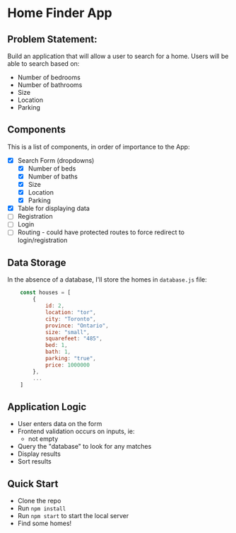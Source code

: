 # Home Finder App

## Problem Statement:

Build an application that will allow a user to search for a home. Users will be able to search based on:
- Number of bedrooms
- Number of bathrooms
- Size
- Location
- Parking

## Components

This is a list of components, in order of importance to the App:

- [x] Search Form (dropdowns)
  - [x] Number of beds
  - [x] Number of baths
  - [x] Size
  - [x] Location
  - [x] Parking
- [X] Table for displaying data
- [ ] Registration
- [ ] Login
- [ ] Routing - could have protected routes to force redirect to login/registration

## Data Storage
In the absence of a database, I'll store the homes in `database.js` file:

```js
    const houses = [
        {
            id: 2,
            location: "tor",
            city: "Toronto",
            province: "Ontario",
            size: "small",
            squarefeet: "485",
            bed: 1,
            bath: 1,
            parking: "true",
            price: 1000000
        },
        ...
    ]
```

## Application Logic

- User enters data on the form
- Frontend validation occurs on inputs, ie:
  - not empty
- Query the "database" to look for any matches
- Display results
- Sort results

## Quick Start

- Clone the repo
- Run `npm install`
- Run `npm start` to start the local server
- Find some homes!